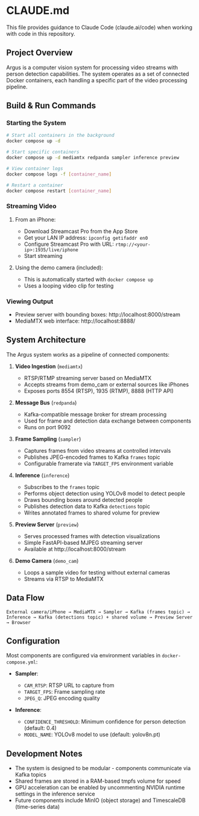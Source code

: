 # CLAUDE.md

This file provides guidance to Claude Code (claude.ai/code) when working with code in this repository.

## Project Overview

Argus is a computer vision system for processing video streams with person detection capabilities. The system operates as a set of connected Docker containers, each handling a specific part of the video processing pipeline.

## Build & Run Commands

### Starting the System

```bash
# Start all containers in the background
docker compose up -d

# Start specific containers
docker compose up -d mediamtx redpanda sampler inference preview

# View container logs
docker compose logs -f [container_name]

# Restart a container
docker compose restart [container_name]
```

### Streaming Video

1. From an iPhone:
   - Download Streamcast Pro from the App Store
   - Get your LAN IP address: `ipconfig getifaddr en0`
   - Configure Streamcast Pro with URL: `rtmp://<your-ip>:1935/live/iphone`
   - Start streaming

2. Using the demo camera (included):
   - This is automatically started with `docker compose up`
   - Uses a looping video clip for testing

### Viewing Output

- Preview server with bounding boxes: http://localhost:8000/stream
- MediaMTX web interface: http://localhost:8888/

## System Architecture

The Argus system works as a pipeline of connected components:

1. **Video Ingestion** (`mediamtx`)
   - RTSP/RTMP streaming server based on MediaMTX
   - Accepts streams from demo_cam or external sources like iPhones
   - Exposes ports 8554 (RTSP), 1935 (RTMP), 8888 (HTTP API)

2. **Message Bus** (`redpanda`)
   - Kafka-compatible message broker for stream processing
   - Used for frame and detection data exchange between components
   - Runs on port 9092

3. **Frame Sampling** (`sampler`)
   - Captures frames from video streams at controlled intervals
   - Publishes JPEG-encoded frames to Kafka `frames` topic
   - Configurable framerate via `TARGET_FPS` environment variable

4. **Inference** (`inference`)
   - Subscribes to the `frames` topic
   - Performs object detection using YOLOv8 model to detect people
   - Draws bounding boxes around detected people
   - Publishes detection data to Kafka `detections` topic
   - Writes annotated frames to shared volume for preview

5. **Preview Server** (`preview`)
   - Serves processed frames with detection visualizations
   - Simple FastAPI-based MJPEG streaming server
   - Available at http://localhost:8000/stream

6. **Demo Camera** (`demo_cam`)
   - Loops a sample video for testing without external cameras
   - Streams via RTSP to MediaMTX

## Data Flow

```
External camera/iPhone → MediaMTX → Sampler → Kafka (frames topic) → 
Inference → Kafka (detections topic) + shared volume → Preview Server → Browser
```

## Configuration

Most components are configured via environment variables in `docker-compose.yml`:

- **Sampler**:
  - `CAM_RTSP`: RTSP URL to capture from
  - `TARGET_FPS`: Frame sampling rate
  - `JPEG_Q`: JPEG encoding quality

- **Inference**:
  - `CONFIDENCE_THRESHOLD`: Minimum confidence for person detection (default: 0.4)
  - `MODEL_NAME`: YOLOv8 model to use (default: yolov8n.pt)

## Development Notes

- The system is designed to be modular - components communicate via Kafka topics
- Shared frames are stored in a RAM-based tmpfs volume for speed
- GPU acceleration can be enabled by uncommenting NVIDIA runtime settings in the inference service
- Future components include MinIO (object storage) and TimescaleDB (time-series data)